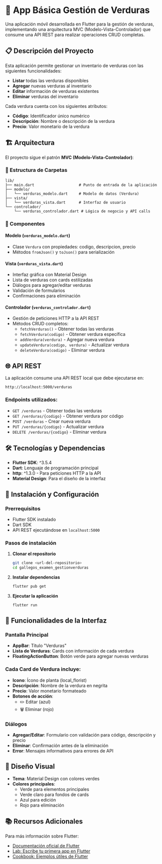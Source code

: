 # 🥬 App Básica Gestión de Verduras

Una aplicación móvil desarrollada en Flutter para la gestión de verduras, implementando una arquitectura MVC (Modelo-Vista-Controlador) que consume una API REST para realizar operaciones CRUD completas.

## 📋 Descripción del Proyecto

Esta aplicación permite gestionar un inventario de verduras con las siguientes funcionalidades:
- **Listar** todas las verduras disponibles
- **Agregar** nuevas verduras al inventario
- **Editar** información de verduras existentes
- **Eliminar** verduras del inventario

Cada verdura cuenta con los siguientes atributos:
- **Código**: Identificador único numérico
- **Descripción**: Nombre o descripción de la verdura
- **Precio**: Valor monetario de la verdura

## 🏗️ Arquitectura

El proyecto sigue el patrón **MVC (Modelo-Vista-Controlador)**:

### 📁 Estructura de Carpetas
```
lib/
├── main.dart                    # Punto de entrada de la aplicación
├── modelo/
│   └── verduras_modelo.dart     # Modelo de datos (Verdura)
├── vista/
│   └── verduras_vista.dart      # Interfaz de usuario
└── controlador/
    └── verduras_controlador.dart # Lógica de negocio y API calls
```

### 🔧 Componentes

#### Modelo (`verduras_modelo.dart`)
- Clase `Verdura` con propiedades: codigo, descripcion, precio
- Métodos `fromJson()` y `toJson()` para serialización

#### Vista (`verduras_vista.dart`)
- Interfaz gráfica con Material Design
- Lista de verduras con cards estilizadas
- Diálogos para agregar/editar verduras
- Validación de formularios
- Confirmaciones para eliminación

#### Controlador (`verduras_controlador.dart`)
- Gestión de peticiones HTTP a la API REST
- Métodos CRUD completos:
  - `fetchVerduras()` - Obtener todas las verduras
  - `fetchVerdura(codigo)` - Obtener verdura específica
  - `addVerdura(verdura)` - Agregar nueva verdura
  - `updateVerdura(codigo, verdura)` - Actualizar verdura
  - `deleteVerdura(codigo)` - Eliminar verdura

## 🌐 API REST

La aplicación consume una API REST local que debe ejecutarse en:
```
http://localhost:5000/verduras
```

### Endpoints utilizados:
- `GET /verduras` - Obtener todas las verduras
- `GET /verduras/{codigo}` - Obtener verdura por código
- `POST /verduras` - Crear nueva verdura
- `PUT /verduras/{codigo}` - Actualizar verdura
- `DELETE /verduras/{codigo}` - Eliminar verdura

## 🛠️ Tecnologías y Dependencias

- **Flutter SDK**: ^3.5.4
- **Dart**: Lenguaje de programación principal
- **http**: ^1.3.0 - Para peticiones HTTP a la API
- **Material Design**: Para el diseño de la interfaz

## 🚀 Instalación y Configuración

### Prerrequisitos
- Flutter SDK instalado
- Dart SDK
- API REST ejecutándose en `localhost:5000`

### Pasos de instalación

1. **Clonar el repositorio**
   ```bash
   git clone <url-del-repositorio>
   cd gallegos_examen_gestionverduras
   ```

2. **Instalar dependencias**
   ```bash
   flutter pub get
   ```

3. **Ejecutar la aplicación**
   ```bash
   flutter run
   ```

## 📱 Funcionalidades de la Interfaz

### Pantalla Principal
- **AppBar**: Título "Verduras"
- **Lista de Verduras**: Cards con información de cada verdura
- **FloatingActionButton**: Botón verde para agregar nuevas verduras

### Cada Card de Verdura incluye:
- **Icono**: Ícono de planta (local_florist)
- **Descripción**: Nombre de la verdura en negrita
- **Precio**: Valor monetario formateado
- **Botones de acción**:
  - ✏️ Editar (azul)
  - 🗑️ Eliminar (rojo)

### Diálogos
- **Agregar/Editar**: Formulario con validación para código, descripción y precio
- **Eliminar**: Confirmación antes de la eliminación
- **Error**: Mensajes informativos para errores de API

## 🎨 Diseño Visual

- **Tema**: Material Design con colores verdes
- **Colores principales**:
  - Verde para elementos principales
  - Verde claro para fondos de cards
  - Azul para edición
  - Rojo para eliminación

## 📚 Recursos Adicionales

Para más información sobre Flutter:
- [Documentación oficial de Flutter](https://docs.flutter.dev/)
- [Lab: Escribe tu primera app en Flutter](https://docs.flutter.dev/get-started/codelab)
- [Cookbook: Ejemplos útiles de Flutter](https://docs.flutter.dev/cookbook)
